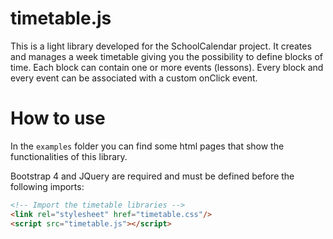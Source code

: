# timetable.js

This is a light library developed for the SchoolCalendar project.
It creates and manages a week timetable giving you the possibility to define blocks of time. Each block can contain one or more events (lessons). Every block and every event can be associated with a custom onClick event.

# How to use
In the `examples` folder you can find some html pages that show the functionalities of this library.

Bootstrap 4 and JQuery are required and must be defined before the following imports:
```html
<!-- Import the timetable libraries -->
<link rel="stylesheet" href="timetable.css"/>
<script src="timetable.js"></script>
```